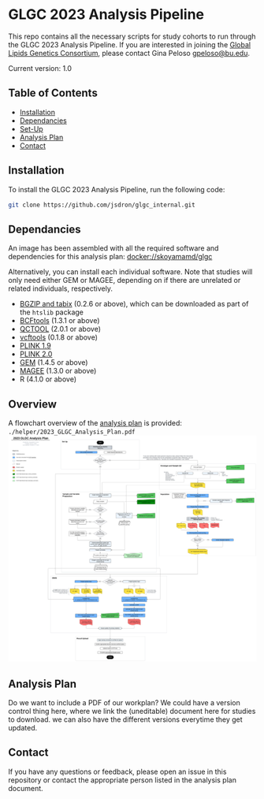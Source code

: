 # GLGC 2023 Analysis Pipeline

This repo contains all the necessary scripts for study cohorts to run through the GLGC 2023 Analysis Pipeline. If you are interested in joining the [Global Lipids Genetics Consortium](http://www.lipidgenetics.org/), please contact Gina Peloso <gpeloso@bu.edu>.

Current version: 1.0

## Table of Contents

- [Installation](#installation)
- [Dependancies](#dependancies)
- [Set-Up](#setup)
- [Analysis Plan](#analysisplan)
- [Contact](#contact)

## Installation

To install the GLGC 2023 Analysis Pipeline, run the following code: 
```bash
git clone https://github.com/jsdron/glgc_internal.git
```

## Dependancies
An image has been assembled with all the required software and dependencies for this analysis plan: [docker://skoyamamd/glgc](https://hub.docker.com/r/skoyamamd/glgc)

Alternatively, you can install each individual software. Note that studies will only need either GEM or MAGEE, depending on if there are unrelated or related individuals, respectively. 
- [BGZIP and tabix](http://www.htslib.org/download/) (0.2.6 or above), which can be downloaded as part of the `htslib` package
- [BCFtools](http://www.htslib.org/download/) (1.3.1 or above)
- [QCTOOL](https://www.well.ox.ac.uk/~gav/qctool_v2/documentation/download.html) (2.0.1 or above) 
- [vcftools](https://github.com/vcftools/vcftools) (0.1.8 or above)
- [PLINK 1.9](https://www.cog-genomics.org/plink/) 
- [PLINK 2.0](https://www.cog-genomics.org/plink/2.0/)
- [GEM](https://github.com/large-scale-gxe-methods/GEM) (1.4.5 or above)
- [MAGEE](https://github.com/large-scale-gxe-methods/MAGEE) (1.3.0 or above) 
- R (4.1.0 or above)

## Overview
A flowchart overview of the [analysis plan](#analysisplan) is provided: `./helper/2023_GLGC_Analysis_Plan.pdf`
![2023 GLGC Analysis Plan](helper/2023_GLGC_Analysis_Plan.svg)

## Analysis Plan
Do we want to include a PDF of our workplan? We could have a version control thing here, where we link the (uneditable) document here for studies to download. we can also have the different versions everytime they get updated.


## Contact
If you have any questions or feedback, please open an issue in this repository or contact the appropriate person listed in the analysis plan document. 
